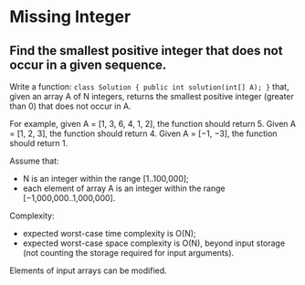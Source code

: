 # Missing Integer
## Find the smallest positive integer that does not occur in a given sequence.

Write a function:
```class Solution { public int solution(int[] A); }```
that, given an array A of N integers, returns the smallest positive integer (greater than 0) that does not occur in A.

For example, given A = [1, 3, 6, 4, 1, 2], the function should return 5.
Given A = [1, 2, 3], the function should return 4.
Given A = [−1, −3], the function should return 1.

Assume that:
* N is an integer within the range [1..100,000];
* each element of array A is an integer within the range [−1,000,000..1,000,000].

Complexity:
* expected worst-case time complexity is O(N);
* expected worst-case space complexity is O(N), beyond input storage (not counting the storage required for input arguments).

Elements of input arrays can be modified.

